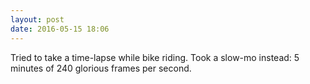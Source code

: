 ```yaml
---
layout: post
date: 2016-05-15 18:06
---
```

Tried to take a time-lapse while bike riding. Took a slow-mo instead: 5 minutes of 240 glorious frames per second. 
